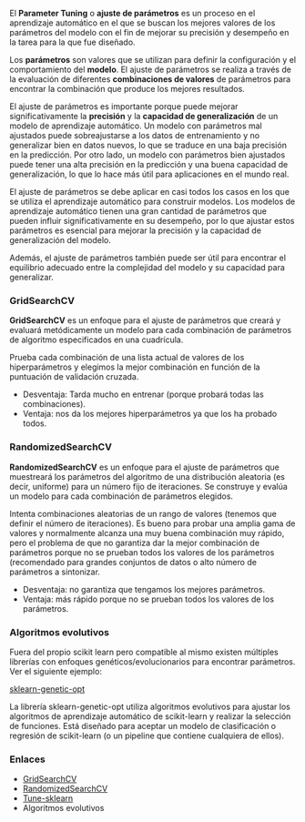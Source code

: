 El **Parameter Tuning** o **ajuste de parámetros** es un proceso en el aprendizaje automático en el que se buscan los mejores valores de los parámetros del modelo con el fin de mejorar su precisión y desempeño en la tarea para la que fue diseñado. 

Los **parámetros** son valores que se utilizan para definir la configuración y el comportamiento del **modelo**. El ajuste de parámetros se realiza a través de la evaluación de diferentes **combinaciones de valores** de parámetros para encontrar la combinación que produce los mejores resultados.

El ajuste de parámetros es importante porque puede mejorar significativamente la **precisión** y la **capacidad de generalización** de un modelo de aprendizaje automático. Un modelo con parámetros mal ajustados puede sobreajustarse a los datos de entrenamiento y no generalizar bien en datos nuevos, lo que se traduce en una baja precisión en la predicción. Por otro lado, un modelo con parámetros bien ajustados puede tener una alta precisión en la predicción y una buena capacidad de generalización, lo que lo hace más útil para aplicaciones en el mundo real.

El ajuste de parámetros se debe aplicar en casi todos los casos en los que se utiliza el aprendizaje automático para construir modelos. Los modelos de aprendizaje automático tienen una gran cantidad de parámetros que pueden influir significativamente en su desempeño, por lo que ajustar estos parámetros es esencial para mejorar la precisión y la capacidad de generalización del modelo. 

Además, el ajuste de parámetros también puede ser útil para encontrar el equilibrio adecuado entre la complejidad del modelo y su capacidad para generalizar.

### GridSearchCV

**GridSearchCV** es un enfoque para el ajuste de parámetros que creará y evaluará metódicamente un modelo para cada combinación de parámetros de algoritmo especificados en una cuadrícula.

Prueba cada combinación de una lista actual de valores de los hiperparámetros y elegimos la mejor combinación en función de la puntuación de validación cruzada.

* Desventaja: Tarda mucho en entrenar (porque probará todas las combinaciones).
* Ventaja: nos da los mejores hiperparámetros ya que los ha probado todos.

### RandomizedSearchCV

**RandomizedSearchCV** es un enfoque para el ajuste de parámetros que muestreará los parámetros del algoritmo de una distribución aleatoria (es decir, uniforme) para un número fijo de iteraciones. Se construye y evalúa un modelo para cada combinación de parámetros elegidos.

Intenta combinaciones aleatorias de un rango de valores (tenemos que definir el número de iteraciones). Es bueno para probar una amplia gama de valores y normalmente alcanza una muy buena combinación muy rápido, pero el problema de que no garantiza dar la mejor combinación de parámetros porque no se prueban todos los valores de los parámetros (recomendado para grandes conjuntos de datos o alto número de parámetros a sintonizar.

* Desventaja: no garantiza que tengamos los mejores parámetros.
* Ventaja: más rápido porque no se prueban todos los valores de los parámetros.


### Algoritmos evolutivos

Fuera del propio scikit learn pero compatible al mismo existen múltiples librerías con enfoques genéticos/evolucionarios para encontrar parámetros. Ver el siguiente ejemplo:

[sklearn-genetic-opt](https://sklearn-genetic-opt.readthedocs.io/en/stable/notebooks/sklearn_comparison.html)

La librería sklearn-genetic-opt utiliza algoritmos evolutivos para ajustar los algoritmos de aprendizaje automático de scikit-learn y realizar la selección de funciones. Está diseñado para aceptar un modelo de clasificación o regresión de scikit-learn (o un pipeline que contiene cualquiera de ellos).

### Enlaces

* [GridSearchCV](https://scikit-learn.org/stable/modules/generated/sklearn.model_selection.GridSearchCV.html)
* [RandomizedSearchCV](https://scikit-learn.org/stable/modules/generated/sklearn.model_selection.RandomizedSearchCV.html)
* [Tune-sklearn](https://github.com/ray-project/tune-sklearn)
* Algoritmos evolutivos